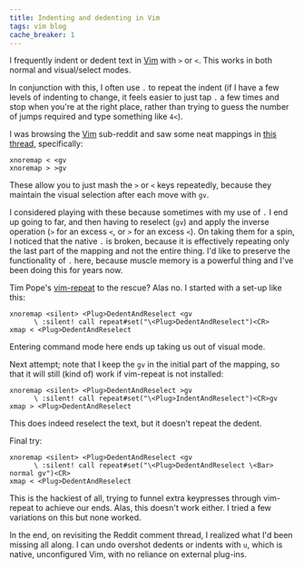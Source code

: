 ```yaml
---
title: Indenting and dedenting in Vim
tags: vim blog
cache_breaker: 1
---
```


I frequently indent or dedent text in [Vim](/wiki/Vim) with `>` or `<`. This works in both normal and visual/select modes.

In conjunction with this, I often use `.` to repeat the indent (if I have a few levels of indenting to change, it feels easier to just tap `.` a few times and stop when you're at the right place, rather than trying to guess the number of jumps required and type something like `4<`).

I was browsing the [Vim](/wiki/Vim) sub-reddit and saw some neat mappings in [this thread](http://www.reddit.com/r/vim/comments/3458px/junegunns_1500line_vimrc_more_good_ideas_than_ill/cqrngbl), specifically:

    xnoremap < <gv
    xnoremap > >gv

These allow you to just mash the `>` or `<` keys repeatedly, because they maintain the visual selection after each move with `gv`.

I considered playing with these because sometimes with my use of `.` I end up going to far, and then having to reselect (`gv`) and apply the inverse operation (`>` for an excess `<`, or `>` for an excess `<`). On taking them for a spin, I noticed that the native `.` is broken, because it is effectively repeating only the last part of the mapping and not the entire thing. I'd like to preserve the functionality of `.` here, because muscle memory is a powerful thing and I've been doing this for years now.

Tim Pope's [vim-repeat](http://vimcasts.org/episodes/creating-repeatable-mappings-with-repeat-vim/) to the rescue? Alas no. I started with a set-up like this:

    xnoremap <silent> <Plug>DedentAndReselect <gv
          \ :silent! call repeat#set("\<Plug>DedentAndReselect")<CR>
    xmap < <Plug>DedentAndReselect

Entering command mode here ends up taking us out of visual mode.

Next attempt; note that I keep the `gv` in the initial part of the mapping, so that it will still (kind of) work if vim-repeat is not installed:

    xnoremap <silent> <Plug>DedentAndReselect >gv
          \ :silent! call repeat#set("\<Plug>IndentAndReselect")<CR>gv
    xmap > <Plug>DedentAndReselect

This does indeed reselect the text, but it doesn't repeat the dedent.

Final try:

    xnoremap <silent> <Plug>DedentAndReselect <gv
          \ :silent! call repeat#set("\<Plug>DedentAndReselect \<Bar> normal gv")<CR>
    xmap < <Plug>DedentAndReselect

This is the hackiest of all, trying to funnel extra keypresses through vim-repeat to achieve our ends. Alas, this doesn't work either. I tried a few variations on this but none worked.

In the end, on revisiting the Reddit comment thread, I realized what I'd been missing all along. I can undo overshot dedents or indents with `u`, which is native, unconfigured Vim, with no reliance on external plug-ins.
